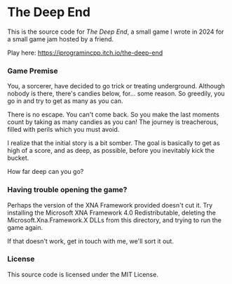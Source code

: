 # The Deep End

This is the source code for *The Deep End*, a small game I wrote in 2024 for a small game jam hosted by a friend.

Play here: https://iprogramincpp.itch.io/the-deep-end

### Game Premise

You, a sorcerer, have decided to go trick or treating underground. Although nobody is there, there's candies below, for... some reason.  So greedily, you go in and try to get as many as you can.

There is no escape. You can't come back. So you make the last moments count by taking as many candies as you can!  The journey is treacherous, filled with perils which you must avoid.

I realize that the initial story is a bit somber. The goal is basically to get as high of a score, and as deep, as possible, before you inevitably kick the bucket.

How far deep can you go?

### Having trouble opening the game?

Perhaps the version of the XNA Framework provided doesn't cut it. Try installing the Microsoft XNA Framework 4.0 Redistributable, deleting the Microsoft.Xna.Framework.X DLLs from this directory, and trying to run the game again.

If that doesn't work, get in touch with me, we'll sort it out.

### License

This source code is licensed under the MIT License.
